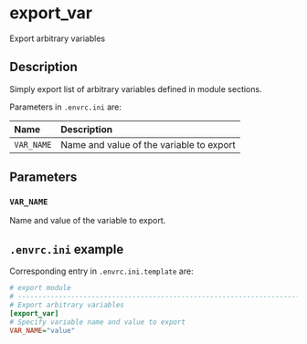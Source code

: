 # export_var
Export arbitrary variables

## Description

Simply export list of arbitrary variables defined in module sections.

Parameters in `.envrc.ini` are:

<center>

| Name        | Description                              |
| :---------- | :----------------------------            |
| `VAR_NAME`  | Name and value of the variable to export |

</center>

## Parameters

### `VAR_NAME`

Name and value of the variable to export.

## `.envrc.ini` example

Corresponding entry in `.envrc.ini.template` are:

```ini
# export module
# ------------------------------------------------------------------------------
# Export arbitrary variables
[export_var]
# Specify variable name and value to export
VAR_NAME="value"
```
